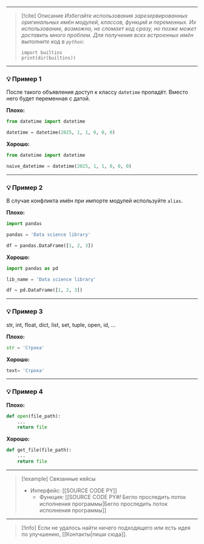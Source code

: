 ***

> [!cite] Описание
>_Избегайте использования зарезервированных оригинальных имён модулей, классов, функций и переменных. Их использование, возможно, не сломает код сразу, но позже может доставить много проблем.
Для получения всех встроенных имён выполните код в `python`:_
>
>```
>import builtins
>print(dir(builtins))
>```

***
### 💡 Пример 1
После такого объявления доступ к классу `datetime` пропадёт. Вместо него будет переменная с датой.

**Плохо:**
```python
from datetime import datetime

datetime = datetime(2025, 1, 1, 0, 0, 0)
```

**Хорошо:**
```python
from datetime import datetime

naive_datetime = datetime(2025, 1, 1, 0, 0, 0)
```

***
### 💡 Пример 2
В случае конфликта имён при импорте модулей используйте `alias`.

**Плохо:**
```python
import pandas

pandas = 'Data science library'

df = pandas.DataFrame([1, 2, 3])
```

**Хорошо:**
```python
import pandas as pd

lib_name = 'Data science library'

df = pd.DataFrame([1, 2, 3])
```

***
### 💡 Пример 3
 str, int, float, dict, list, set, tuple, open, id, ...

**Плохо:**
```python
str = 'Строка'
```

**Хорошо:**
```python
text= 'Строка'
```

***
### 💡 Пример 4


**Плохо:**
```python
def open(file_path):
    ...
    return file
```

**Хорошо:**
```python
def get_file(file_path):
    ...
    return file
```

***

> [!example] Связанные кейсы
>- Интерфейс: [[SOURCE CODE PY]]
>	- Функция: [[SOURCE CODE PY#𝑓 Бегло проследить поток исполнения программы|Бегло проследить поток исполнения программы]]

***

> [!info]
> Если не удалось найти ничего подходящего или есть идея по улучшению, [[Контакты|пиши сюда]].
